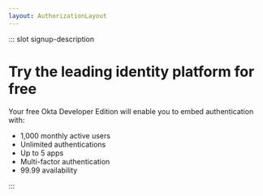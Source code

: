 ```yaml
---
layout: AuthorizationLayout
---
```


::: slot signup-description
 # Try the leading identity platform for free

Your free Okta Developer Edition will enable you to embed authentication with:
  - 1,000 monthly active users
  - Unlimited authentications
  - Up to 5 apps
  - Multi-factor authentication
  - 99.99 availability

:::

<Login />
